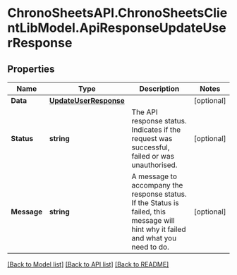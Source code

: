 
# ChronoSheetsAPI.ChronoSheetsClientLibModel.ApiResponseUpdateUserResponse

## Properties

Name | Type | Description | Notes
------------ | ------------- | ------------- | -------------
**Data** | [**UpdateUserResponse**](UpdateUserResponse.md) |  | [optional] 
**Status** | **string** | The API response status. Indicates if the request was successful, failed or was unauthorised. | [optional] 
**Message** | **string** | A message to accompany the response status.  If the Status is failed, this message will hint why it failed and what you need to do. | [optional] 

[[Back to Model list]](../README.md#documentation-for-models)
[[Back to API list]](../README.md#documentation-for-api-endpoints)
[[Back to README]](../README.md)

